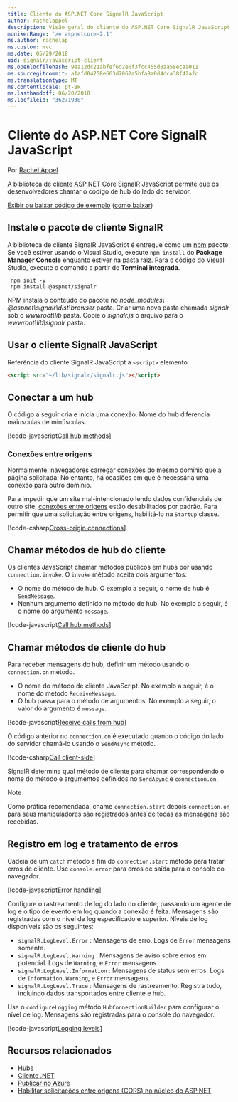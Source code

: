 ```yaml
---
title: Cliente do ASP.NET Core SignalR JavaScript
author: rachelappel
description: Visão geral do cliente do ASP.NET Core SignalR JavaScript.
monikerRange: '>= aspnetcore-2.1'
ms.author: rachelap
ms.custom: mvc
ms.date: 05/29/2018
uid: signalr/javascript-client
ms.openlocfilehash: 9ea12dc21abfef6d2e6f3fcc455d8aa58ecaa011
ms.sourcegitcommit: a1afd04758e663d7062a5bfa8a0d4dca38f42afc
ms.translationtype: MT
ms.contentlocale: pt-BR
ms.lasthandoff: 06/20/2018
ms.locfileid: "36271938"
---
```

# <a name="aspnet-core-signalr-javascript-client"></a>Cliente do ASP.NET Core SignalR JavaScript

Por [Rachel Appel](http://twitter.com/rachelappel)

A biblioteca de cliente ASP.NET Core SignalR JavaScript permite que os desenvolvedores chamar o código de hub do lado do servidor.

[Exibir ou baixar código de exemplo](https://github.com/aspnet/Docs/tree/live/aspnetcore/signalr/javascript-client/sample) ([como baixar](xref:tutorials/index#how-to-download-a-sample))

## <a name="install-the-signalr-client-package"></a>Instale o pacote de cliente SignalR

A biblioteca de cliente SignalR JavaScript é entregue como um [npm](https://www.npmjs.com/) pacote. Se você estiver usando o Visual Studio, execute `npm install` do **Package Manager Console** enquanto estiver na pasta raiz. Para o código do Visual Studio, execute o comando a partir de **Terminal integrada**.

  ```console
   npm init -y
   npm install @aspnet/signalr
  ```

NPM instala o conteúdo do pacote no *node_modules\\ @aspnet\signalr\dist\browser*  pasta. Criar uma nova pasta chamada *signalr* sob o *wwwroot\\lib* pasta. Copie o *signalr.js* o arquivo para o *wwwroot\lib\signalr* pasta.

## <a name="use-the-signalr-javascript-client"></a>Usar o cliente SignalR JavaScript

Referência do cliente SignalR JavaScript a `<script>` elemento.

```html
<script src="~/lib/signalr/signalr.js"></script>
```

## <a name="connect-to-a-hub"></a>Conectar a um hub

O código a seguir cria e inicia uma conexão. Nome do hub diferencia maiusculas de minúsculas.

[!code-javascript[Call hub methods](javascript-client/sample/wwwroot/js/chat.js?range=9-12,28)]

### <a name="cross-origin-connections"></a>Conexões entre origens

Normalmente, navegadores carregar conexões do mesmo domínio que a página solicitada. No entanto, há ocasiões em que é necessária uma conexão para outro domínio.

Para impedir que um site mal-intencionado lendo dados confidenciais de outro site, [conexões entre origens](xref:security/cors) estão desabilitados por padrão. Para permitir que uma solicitação entre origens, habilitá-lo na `Startup` classe.

[!code-csharp[Cross-origin connections](javascript-client/sample/Startup.cs?highlight=29-35,56)]

## <a name="call-hub-methods-from-client"></a>Chamar métodos de hub do cliente

Os clientes JavaScript chamar métodos públicos em hubs por usando `connection.invoke`. O `invoke` método aceita dois argumentos:

* O nome do método de hub. O exemplo a seguir, o nome de hub é `SendMessage`.
* Nenhum argumento definido no método de hub. No exemplo a seguir, é o nome do argumento `message`.

[!code-javascript[Call hub methods](javascript-client/sample/wwwroot/js/chat.js?range=24)]

## <a name="call-client-methods-from-hub"></a>Chamar métodos de cliente do hub

Para receber mensagens do hub, definir um método usando o `connection.on` método.

* O nome do método de cliente JavaScript. No exemplo a seguir, é o nome do método `ReceiveMessage`.
* O hub passa para o método de argumentos. No exemplo a seguir, o valor do argumento é `message`.

[!code-javascript[Receive calls from hub](javascript-client/sample/wwwroot/js/chat.js?range=14-19)]

O código anterior no `connection.on` é executado quando o código do lado do servidor chamá-lo usando o `SendAsync` método.

[!code-csharp[Call client-side](javascript-client/sample/hubs/chathub.cs?range=8-11)]

SignalR determina qual método de cliente para chamar correspondendo o nome do método e argumentos definidos no `SendAsync` e `connection.on`.

> [!NOTE]
> Como prática recomendada, chame `connection.start` depois `connection.on` para seus manipuladores são registrados antes de todas as mensagens são recebidas.

## <a name="error-handling-and-logging"></a>Registro em log e tratamento de erros

Cadeia de um `catch` método a fim do `connection.start` método para tratar erros de cliente. Use `console.error` para erros de saída para o console do navegador.

[!code-javascript[Error handling](javascript-client/sample/wwwroot/js/chat.js?range=28)]

Configure o rastreamento de log do lado do cliente, passando um agente de log e o tipo de evento em log quando a conexão é feita. Mensagens são registradas com o nível de log especificado e superior. Níveis de log disponíveis são os seguintes:

* `signalR.LogLevel.Error` : Mensagens de erro. Logs de `Error` mensagens somente.
* `signalR.LogLevel.Warning` : Mensagens de aviso sobre erros em potencial. Logs de `Warning`, e `Error` mensagens.
* `signalR.LogLevel.Information` : Mensagens de status sem erros. Logs de `Information`, `Warning`, e `Error` mensagens.
* `signalR.LogLevel.Trace` : Mensagens de rastreamento. Registra tudo, incluindo dados transportados entre cliente e hub.

Use o `configureLogging` método `HubConnectionBuilder` para configurar o nível de log. Mensagens são registradas para o console do navegador.

[!code-javascript[Logging levels](javascript-client/sample/wwwroot/js/chat.js?range=9-12)]

## <a name="related-resources"></a>Recursos relacionados

* [Hubs](xref:signalr/hubs)
* [Cliente .NET](xref:signalr/dotnet-client)
* [Publicar no Azure](xref:signalr/publish-to-azure-web-app)
* [Habilitar solicitações entre origens (CORS) no núcleo do ASP.NET](xref:security/cors)
